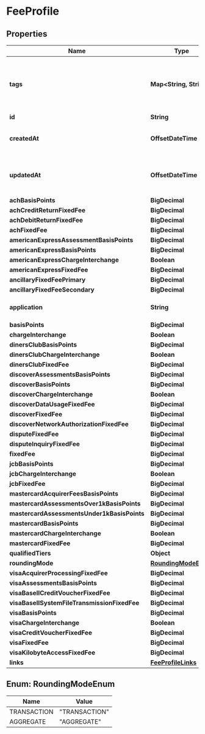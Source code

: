 

# FeeProfile


## Properties

| Name | Type | Description | Notes |
|------------ | ------------- | ------------- | -------------|
|**tags** | **Map&lt;String, String&gt;** | Key value pair for annotating custom meta data (e.g. order numbers). |  [optional] |
|**id** | **String** |  |  [optional] |
|**createdAt** | **OffsetDateTime** | Timestamp of when the object was created |  [optional] |
|**updatedAt** | **OffsetDateTime** | Timestamp of when the object was last updated |  [optional] |
|**achBasisPoints** | **BigDecimal** |  |  [optional] |
|**achCreditReturnFixedFee** | **BigDecimal** |  |  [optional] |
|**achDebitReturnFixedFee** | **BigDecimal** |  |  [optional] |
|**achFixedFee** | **BigDecimal** |  |  [optional] |
|**americanExpressAssessmentBasisPoints** | **BigDecimal** |  |  [optional] |
|**americanExpressBasisPoints** | **BigDecimal** |  |  [optional] |
|**americanExpressChargeInterchange** | **Boolean** |  |  [optional] |
|**americanExpressFixedFee** | **BigDecimal** |  |  [optional] |
|**ancillaryFixedFeePrimary** | **BigDecimal** |  |  [optional] |
|**ancillaryFixedFeeSecondary** | **BigDecimal** |  |  [optional] |
|**application** | **String** | The ID of the resource. |  [optional] |
|**basisPoints** | **BigDecimal** |  |  [optional] |
|**chargeInterchange** | **Boolean** |  |  [optional] |
|**dinersClubBasisPoints** | **BigDecimal** |  |  [optional] |
|**dinersClubChargeInterchange** | **Boolean** |  |  [optional] |
|**dinersClubFixedFee** | **BigDecimal** |  |  [optional] |
|**discoverAssessmentsBasisPoints** | **BigDecimal** |  |  [optional] |
|**discoverBasisPoints** | **BigDecimal** |  |  [optional] |
|**discoverChargeInterchange** | **Boolean** |  |  [optional] |
|**discoverDataUsageFixedFee** | **BigDecimal** |  |  [optional] |
|**discoverFixedFee** | **BigDecimal** |  |  [optional] |
|**discoverNetworkAuthorizationFixedFee** | **BigDecimal** |  |  [optional] |
|**disputeFixedFee** | **BigDecimal** |  |  [optional] |
|**disputeInquiryFixedFee** | **BigDecimal** |  |  [optional] |
|**fixedFee** | **BigDecimal** |  |  |
|**jcbBasisPoints** | **BigDecimal** |  |  [optional] |
|**jcbChargeInterchange** | **Boolean** |  |  [optional] |
|**jcbFixedFee** | **BigDecimal** |  |  [optional] |
|**mastercardAcquirerFeesBasisPoints** | **BigDecimal** |  |  [optional] |
|**mastercardAssessmentsOver1kBasisPoints** | **BigDecimal** |  |  [optional] |
|**mastercardAssessmentsUnder1kBasisPoints** | **BigDecimal** |  |  [optional] |
|**mastercardBasisPoints** | **BigDecimal** |  |  [optional] |
|**mastercardChargeInterchange** | **Boolean** |  |  [optional] |
|**mastercardFixedFee** | **BigDecimal** |  |  [optional] |
|**qualifiedTiers** | **Object** |  |  [optional] |
|**roundingMode** | [**RoundingModeEnum**](#RoundingModeEnum) |  |  [optional] |
|**visaAcquirerProcessingFixedFee** | **BigDecimal** |  |  [optional] |
|**visaAssessmentsBasisPoints** | **BigDecimal** |  |  [optional] |
|**visaBaseIICreditVoucherFixedFee** | **BigDecimal** |  |  [optional] |
|**visaBaseIISystemFileTransmissionFixedFee** | **BigDecimal** |  |  [optional] |
|**visaBasisPoints** | **BigDecimal** |  |  [optional] |
|**visaChargeInterchange** | **Boolean** |  |  [optional] |
|**visaCreditVoucherFixedFee** | **BigDecimal** |  |  [optional] |
|**visaFixedFee** | **BigDecimal** |  |  [optional] |
|**visaKilobyteAccessFixedFee** | **BigDecimal** |  |  [optional] |
|**links** | [**FeeProfileLinks**](FeeProfileLinks.md) |  |  [optional] |



## Enum: RoundingModeEnum

| Name | Value |
|---- | -----|
| TRANSACTION | &quot;TRANSACTION&quot; |
| AGGREGATE | &quot;AGGREGATE&quot; |



